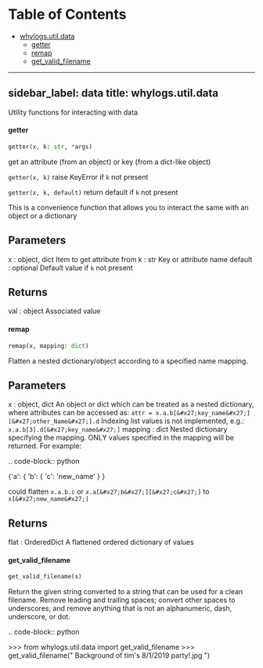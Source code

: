 # Table of Contents

* [whylogs.util.data](#whylogs.util.data)
  * [getter](#whylogs.util.data.getter)
  * [remap](#whylogs.util.data.remap)
  * [get\_valid\_filename](#whylogs.util.data.get_valid_filename)

---
sidebar_label: data
title: whylogs.util.data
---

Utility functions for interacting with data

#### getter

```python
getter(x, k: str, *args)
```

get an attribute (from an object) or key (from a dict-like object)

`getter(x, k)` raise KeyError if `k` not present

`getter(x, k, default)` return default if `k` not present

This is a convenience function that allows you to interact the same with
an object or a dictionary

Parameters
----------
x : object, dict
Item to get attribute from
k : str
Key or attribute name
default : optional
Default value if `k` not present

Returns
-------
val : object
Associated value

#### remap

```python
remap(x, mapping: dict)
```

Flatten a nested dictionary/object according to a specified name mapping.

Parameters
----------
x : object, dict
An object or dict which can be treated as a nested dictionary, where
attributes can be accessed as:
`attr = x.a.b[&#x27;key_name&#x27;][&#x27;other_Name&#x27;].d`
Indexing list values is not implemented, e.g.:
`x.a.b[3].d[&#x27;key_name&#x27;]`
mapping : dict
Nested dictionary specifying the mapping.  ONLY values specified in the
mapping will be returned.
For example:

.. code-block:: python

{&#x27;a&#x27;: {
&#x27;b&#x27;: {
&#x27;c&#x27;: &#x27;new_name&#x27;
}
}

could flatten `x.a.b.c` or `x.a[&#x27;b&#x27;][&#x27;c&#x27;]` to `x[&#x27;new_name&#x27;]`

Returns
-------
flat : OrderedDict
A flattened ordered dictionary of values

#### get\_valid\_filename

```python
get_valid_filename(s)
```

Return the given string converted to a string that can be used for a clean
filename. Remove leading and trailing spaces; convert other spaces to
underscores; and remove anything that is not an alphanumeric, dash,
underscore, or dot.

.. code-block:: python

&gt;&gt;&gt; from whylogs.util.data import get_valid_filename
&gt;&gt;&gt; get_valid_filename(&quot;  Background of tim&#x27;s 8/1/2019 party!.jpg &quot;)

